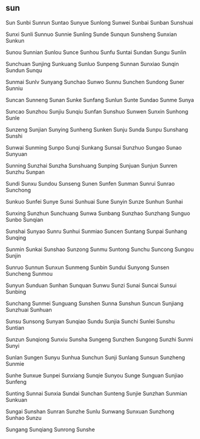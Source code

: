 sun
---

Sun Sunbi Sunrun Suntao Sunyue Sunlong Sunwei Sunbai Sunban Sunshuai

Sunxi Sunli Sunnuo Sunnie Sunling Sunde Sunqun Sunsheng Sunxian Sunkun

Sunou Sunnian Sunlou Sunce Sunhou Sunfu Suntai Sundan Sungu Sunlin

Sunchuan Sunjing Sunkuang Sunluo Sunpeng Sunnan Sunxiao Sunqin Sundun Sunqu

Sunmai Sunlv Sunyang Sunchao Sunwo Sunnu Sunchen Sundong Suner Sunniu

Suncan Sunneng Sunan Sunke Sunfang Sunlun Sunte Sundao Sunme Sunya

Suncao Sunzhou Sunjiu Sunqiu Sunfan Sunshuo Sunwen Sunxin Sunhong Sunle

Sunzeng Sunjian Sunying Sunheng Sunken Sunju Sunda Sunpu Sunshang Sunshi

Sunwai Sunming Sunpo Sunqi Sunkang Sunsai Sunzhuo Sungao Sunao Sunyuan

Sunning Sunzhai Sunzha Sunshuang Sunping Sunjuan Sunjun Sunren Sunzhu Sunpan

Sundi Sunxu Sundou Sunseng Sunen Sunfen Sunman Sunrui Sunrao Sunchong

Sunkuo Sunfei Sunye Sunsi Sunhuai Sune Sunyin Sunze Sunhun Sunhai

Sunxing Sunzhun Sunchuang Sunwa Sunbang Sunzhao Sunzhang Sunguo Sunbo   Sunqian

Sunshai Sunyao Sunru Sunhui Sunmiao Suncen Suntang Sunpai Sunhang Sunqing

Sunmin Sunkai Sunshao Sunzong Sunmu Suntong Sunchu Suncong Sungou Sunjin

Sunruo Sunnun Sunxun Sunmeng Sunbin Sundui Sunyong Sunsen Suncheng Sunmou

Sunyun Sunduan Sunhan Sunquan Sunwu Sunzi Sunai Suncai Sunsui Sunbing

Sunchang Sunmei Sunguang Sunshen Sunna Sunshun Suncun Sunjiang Sunzhuai Sunhuan

Sunsu Sunsong Sunyan Sunqiao Sundu Sunjia Sunchi Sunlei Sunshu Suntian

Sunzun Sunqiong Sunxiu Sunsha Sungeng Sunzhen Sungong Sunzhi Sunmi Sunyi

Sunlan Sungen Sunyu Sunhua Sunchun Sunji Sunlang Sunsun Sunzheng Sunmie

Sunhe Sunxue Sunpei Sunxiang Sunqie Sunyou Sunge Sunguan Sunjiao Sunfeng

Sunting Sunnai Sunxia Sundai Sunchan Sunteng Sunjie Sunzhan Sunmian Sunkuan

Sungai Sunshan Sunran Sunzhe Sunlu Sunwang Sunxuan Sunzhong Sunhao Sunzu

Sungang Sunqiang Sunrong Sunshe 
